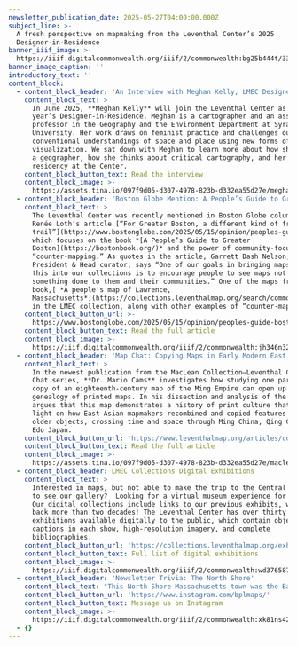 ```yaml
---
newsletter_publication_date: 2025-05-27T04:00:00.000Z
subject_line: >-
  A fresh perspective on mapmaking from the Leventhal Center’s 2025
  Designer-in-Residence
banner_iiif_image: >-
  https://iiif.digitalcommonwealth.org/iiif/2/commonwealth:bg25b444t/3319,940,4073,1294/1200,/0/default.jpg
banner_image_caption: ''
introductory_text: ''
content_block:
  - content_block_header: 'An Interview with Meghan Kelly, LMEC Designer-in-Residence'
    content_block_text: >
      In June 2025, **Meghan Kelly** will join the Leventhal Center as this
      year’s Designer-in-Residence. Meghan is a cartographer and an associate
      professor in the Geography and the Environment Department at Syracuse
      University. Her work draws on feminist practice and challenges our
      conventional understandings of space and place using new forms of
      visualization. We sat down with Meghan to learn more about how she became
      a geographer, how she thinks about critical cartography, and her upcoming
      residency at the Center.
    content_block_button_text: Read the interview
    content_block_image: >-
      https://assets.tina.io/097f9d05-d307-4978-823b-d332ea55d27e/meghankelly_headshot-update.jpg.png
  - content_block_header: 'Boston Globe Mention: A People’s Guide to Greater Boston'
    content_block_text: >
      The Leventhal Center was recently mentioned in Boston Globe columnist
      Renée Loth’s article [“For Greater Boston, a different kind of freedom
      trail”](https://www.bostonglobe.com/2025/05/15/opinion/peoples-guide-boston-maps-lawrence/?p1=StaffPage),
      which focuses on the book *[A People’s Guide to Greater
      Boston](https://bostonbook.org/)* and the power of community-focused
      “counter-mapping.” As quotes in the article, Garrett Dash Nelson, our
      President & Head curator, says “One of our goals in bringing maps like
      this into our collections is to encourage people to see maps not just as
      something done to them and their communities.” One of the maps from the
      book,[ *A people's map of Lawrence,
      Massachusetts*](https://collections.leventhalmap.org/search/commonwealth:3n206t74d),
      in the LMEC collection, along with other examples of “counter-maps.”
    content_block_button_url: >-
      https://www.bostonglobe.com/2025/05/15/opinion/peoples-guide-boston-maps-lawrence/?p1=StaffPage
    content_block_button_text: Read the full article
    content_block_image: >-
      https://iiif.digitalcommonwealth.org/iiif/2/commonwealth:jh346n32p/3881,115,5616,6970/,1200/0/default.jpg
  - content_block_header: 'Map Chat: Copying Maps in Early Modern East Asia'
    content_block_text: >
      In the newest publication from the MacLean Collection–Leventhal Center Map
      Chat series, **Dr. Mario Cams** investigates how studying one particular
      copy of an eighteenth-century map of the Ming Empire can open up a
      genealogy of printed maps. In his dissection and analysis of the map, Cams
      argues that this map demonstrates a history of print culture that sheds
      light on how East Asian mapmakers recombined and copied features from
      older objects, crossing time and space through Ming China, Qing China, and
      Edo Japan.
    content_block_button_url: 'https://www.leventhalmap.org/articles/copying-maps-east-asia-map-chat/'
    content_block_button_text: Read the full article
    content_block_image: >-
      https://assets.tina.io/097f9d05-d307-4978-823b-d332ea55d27e/maclean_map_full.png
  - content_block_header: LMEC Collections Digital Exhibitions
    content_block_text: >
      Interested in maps, but not able to make the trip to the Central Library
      to see our gallery?  Looking for a virtual museum experience for students?
      Our digital collections include links to our previous exhibits, which date
      back more than two decades! The Leventhal Center has over thirty
      exhibitions available digitally to the public, which contain objects and
      captions in each show, high-resolution imagery, and complete
      bibliographies. 
    content_block_button_url: 'https://collections.leventhalmap.org/exhibits'
    content_block_button_text: Full list of digital exhibitions
    content_block_image: >-
      https://iiif.digitalcommonwealth.org/iiif/2/commonwealth:wd376587x/3804,1096,3481,5145/,1200/0/default.jpg
  - content_block_header: 'Newsletter Trivia: The North Shore'
    content_block_text: "This North Shore Massachusetts town was the Bay Colony’s first and primary fishing port and is still known for its close ties to maritime culture today. What town is this?\n\n* Salem\n* Rockport\n* Marblehead\n* Gloucester\n\nThe answer to last newsletter’s question about which industry was historically present on the site of the current Gillette campus in the late nineteenth and early twentieth centuries was a **Sugar Refinery**.\n\nCorrect answers will be included in a random draw—the winner will receive the next three\_[Map of the Month club](https://www.leventhalmap.org/donate/map-of-the-month/)\_postcards for free.\_***Congratulations to our last winner, Steven!*** In order to enter, make sure you follow us on [Bluesky](https://bsky.app/profile/bplmaps.bsky.social),\_[Instagram](https://www.instagram.com/bplmaps/)\_or\_[Facebook](https://www.facebook.com/bplmaps)\_and direct message or email us the answer to the following question. We’ll accept answers until **June 2 at 9 am ET**.\n"
    content_block_button_url: 'https://www.instagram.com/bplmaps/'
    content_block_button_text: Message us on Instagram
    content_block_image: >-
      https://iiif.digitalcommonwealth.org/iiif/2/commonwealth:xk81ns42m/full/1200,/0/default.jpg
  - {}
---
```


